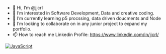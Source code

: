 - 👋 Hi, I’m @jjcrl
- 👀 I’m interested in Software Development, Data and creative coding.
- 🌱 I’m currently learning p5 procssing, data driven doucments and Node
- 💞️ I’m looking to collaborate on in any junior project to expand my portfolio.
- 📫 How to reach me Linkedin Profile: https://www.linkedin.com/in/jjcrl/

[![JavaScript](https://img.shields.io/badge/--F7DF1E?logo=node&logoColor=000)](https://www.javascript.com/)
<!---
This is a ✨ special ✨ repository because its `README.md` (this file) appears on your GitHub profile.
You can click the Preview link to take a look at your changes.
--->
